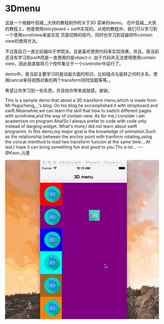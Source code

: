 # 3Dmenu
这是一个根据叶孤城__大侠的教程制作的关于3D 菜单的demo。
在叶孤城__大侠的教程上，他是使用storyboard + swift实现的。从他的教程中，我们可以学习到一个使用scrollview来是实现
页面切换的技巧，同时也学习到容器控件contain view的使用方法。

不过我自己一直比较偏向于学院派，总是喜欢使用代码来实现效果。并且，我当前还没有学习到swift而是一直使用的是object-c.
由于代码并无法使用使用contain view，因此我直接将几个控件集合于一个controller中运行了。

demo中，我当前主要学习的是动画方面的知识。比如锚点与旋转之间的关系，使用cancat来将视图对象的两个transform同时加载等等。。
 
希望让你学习到一些东西，并且给你带来成就感。谢谢。

This is a sample demo that about a 3D transform menu,which is made from Mr.Yegucheng__'s blog.
On his blog,he accomplished it with stroyboard and swift.Meanwhile,we can learn the skill that how to switch different pages with
scrollview,and the way of contain view.
  As for me,I consider i am academism on program.Aha!So I always prefer to code with code only instead of darging widget.
What's more,I did not learn about swift programm.
  In this demo,my major goal is the knowledge of animation.Such as the relationship between the anchor point with tranform rotating,using 
  the concat menthod to load two transform funcion at the same time...
At last,I hope it can bring something fun and good to you.Thx a lot...
--- @Kson_元基

![](https://github.com/zhaiyjgithub/3Dmenu/raw/master/3Dmenu.gif)  
